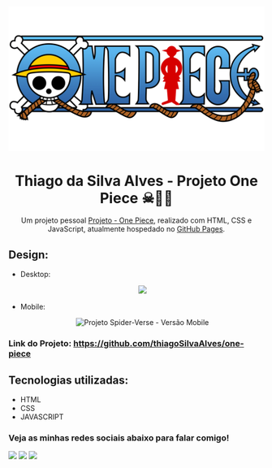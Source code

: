 <div>
    <img src="./src/imagens/one-piece-logo.png" alt-"Logo"/>
</div>

<h1 align="center">
    Thiago da Silva Alves - Projeto One Piece ☠🏴‍☠️
</h1>

<p align="center">
    Um projeto pessoal <a href="https://github.com/thiagoSilvaAlves/one-piece" target="_blank">Projeto - One Piece</a>, realizado com HTML, CSS e JavaScript, atualmente hospedado no <a href="https://thiagosilvaalves.github.io/one-piece/" target="_blank">GitHub Pages</a>.
</p>

## Design:

- Desktop:
  <p align="center">
    <img src="./src/Design/op-desktop-version.gif"
  </p>

- Mobile:
  <p align="center">
    <img src="./src/Design/op-mobile-version.gif" alt="Projeto Spider-Verse - Versão Mobile">
  <p>

### Link do Projeto: <a href="https://github.com/thiagoSilvaAlves/one-piece" target="_blank">https://github.com/thiagoSilvaAlves/one-piece</a>

## Tecnologias utilizadas:

- HTML
- CSS
- JAVASCRIPT

### Veja as minhas redes sociais abaixo para falar comigo!

 <div>
    <a href="https://instagram.com/_thiagosatsato?igshid=NzZlODBkYWE4Ng==" target="_blank"><img src="https://img.shields.io/badge/-Instagram-%23E4405F?style=for-the-badge&logo=instagram&logoColor=white" target="_blank"></a>
    <a href = "https://thiagodevprofissional@gmail.com"><img src="https://img.shields.io/badge/-Gmail-%23333?style=for-the-badge&logo=gmail&logoColor=white" target="_blank"></a>
    <a href="https://www.linkedin.com/in/thiago-da-silva-alves/" target="_blank"><img src="https://img.shields.io/badge/-LinkedIn-%230077B5?style=for-the-badge&logo=linkedin&logoColor=white" target="_blank"></a>
 </div>
